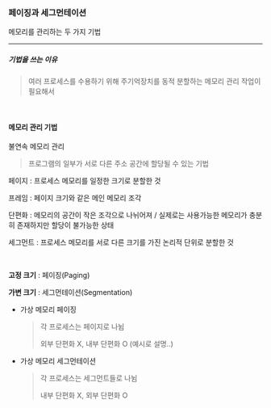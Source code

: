 ### 페이징과 세그먼테이션

메모리를 관리하는 두 가지 기법

---

##### 기법을 쓰는 이유

> 여러 프로세스를 수용하기 위해 주기억장치를 동적 분할하는 메모리 관리 작업이 필요해서

<br>

#### 메모리 관리 기법

불연속 메모리 관리

   > 프로그램의 일부가 서로 다른 주소 공간에 할당될 수 있는 기법

   페이지 : 프로세스 메모리를 일정한 크기로 분할한 것

   프레임 : 페이지 크기와 같은 메인 메모리 조각

   단편화 : 메모리의 공간이 작은 조각으로 나뉘어져 / 실제로는 사용가능한 메모리가 충분히 존재하지만 할당이 불가능한 상태

   세그먼트 : 프로세스 메모리를 서로 다른 크기를 가진 논리적 단위로 분할한 것
   
   <br>

   **고정 크기** : 페이징(Paging)

   **가변 크기** : 세그먼테이션(Segmentation)
   <br>

   - 가상 메모리 페이징

     > 각 프로세스는 페이지로 나뉨
     >
     > 외부 단편화 X, 내부 단편화 O (예시로 설명..)

   - 가상 메모리 세그먼테이션

     > 각 프로세스는 세그먼트들로 나뉨
     >
     > 내부 단편화 X, 외부 단편화 O


